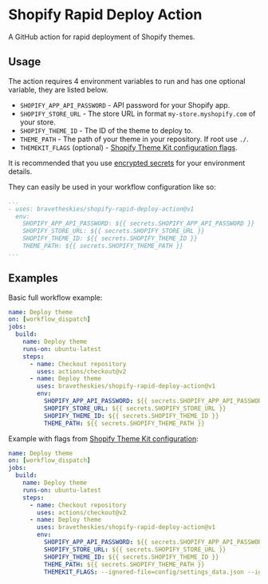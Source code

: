 # Shopify Rapid Deploy Action

A GitHub action for rapid deployment of Shopify themes.

## Usage

The action requires 4 environment variables to run and has one optional variable, they are listed below.

* `SHOPIFY_APP_API_PASSWORD` - API password for your Shopify app.
* `SHOPIFY_STORE_URL` - The store URL in format `my-store.myshopify.com` of your store.
* `SHOPIFY_THEME_ID` - The ID of the theme to deploy to.
* `THEME_PATH` - The path of your theme in your repository. If root use `./`.
* `THEMEKIT_FLAGS` (optional) - [Shopify Theme Kit configuration flags](https://shopify.github.io/themekit/configuration/#flags).

It is recommended that you use [encrypted secrets](https://docs.github.com/en/actions/reference/encrypted-secrets#creating-encrypted-secrets-for-a-repository) for your environment details.

They can easily be used in your workflow configuration like so:

```yml
...
- uses: bravetheskies/shopify-rapid-deploy-action@v1
  env:
    SHOPIFY_APP_API_PASSWORD: ${{ secrets.SHOPIFY_APP_API_PASSWORD }}
    SHOPIFY_STORE_URL: ${{ secrets.SHOPIFY_STORE_URL }}
    SHOPIFY_THEME_ID: ${{ secrets.SHOPIFY_THEME_ID }}
    THEME_PATH: ${{ secrets.SHOPIFY_THEME_PATH }}
...
```

## Examples

Basic full workflow example:

```yml
name: Deploy theme
on: [workflow_dispatch]
jobs:
  build:
    name: Deploy theme
    runs-on: ubuntu-latest
    steps:
      - name: Checkout repository
        uses: actions/checkout@v2
      - name: Deploy theme
        uses: bravetheskies/shopify-rapid-deploy-action@v1
        env:
          SHOPIFY_APP_API_PASSWORD: ${{ secrets.SHOPIFY_APP_API_PASSWORD }}
          SHOPIFY_STORE_URL: ${{ secrets.SHOPIFY_STORE_URL }}
          SHOPIFY_THEME_ID: ${{ secrets.SHOPIFY_THEME_ID }}
          THEME_PATH: ${{ secrets.SHOPIFY_THEME_PATH }}
```

Example with flags from [Shopify Theme Kit configuration](https://shopify.github.io/themekit/configuration/#flags):

```yml
name: Deploy theme
on: [workflow_dispatch]
jobs:
  build:
    name: Deploy theme
    runs-on: ubuntu-latest
    steps:
      - name: Checkout repository
        uses: actions/checkout@v2
      - name: Deploy theme
        uses: bravetheskies/shopify-rapid-deploy-action@v1
        env:
          SHOPIFY_APP_API_PASSWORD: ${{ secrets.SHOPIFY_APP_API_PASSWORD }}
          SHOPIFY_STORE_URL: ${{ secrets.SHOPIFY_STORE_URL }}
          SHOPIFY_THEME_ID: ${{ secrets.SHOPIFY_THEME_ID }}
          THEME_PATH: ${{ secrets.SHOPIFY_THEME_PATH }}
          THEMEKIT_FLAGS: --ignored-file=config/settings_data.json --ignored-file=locales/*
```
